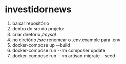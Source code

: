 # investidornews

1. baixar repositório
2. dentro do src do projeto:
3. criar diretório */mysql*
4. no diretório */src* renomear o .env.example para .env
5. docker-compose up --build
6. docker-compose run --rm composer update
7. docker-compose run --rm artisan migrate --seed
